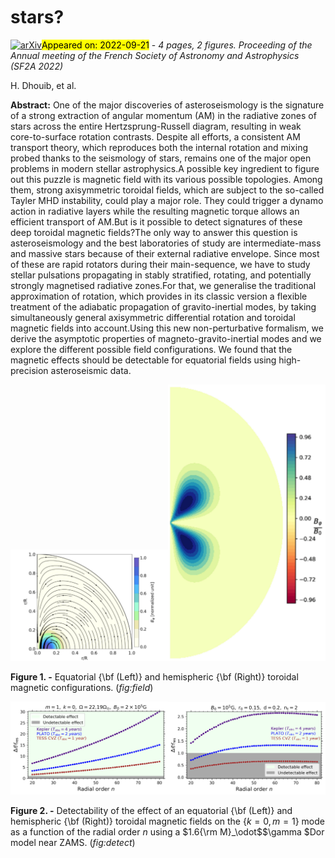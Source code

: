 <div class="macros" style="visibility:hidden;">
$\newcommand{\ensuremath}{}$
$\newcommand{\xspace}{}$
$\newcommand{\object}[1]{\texttt{#1}}$
$\newcommand{\farcs}{{.}''}$
$\newcommand{\farcm}{{.}'}$
$\newcommand{\arcsec}{''}$
$\newcommand{\arcmin}{'}$
$\newcommand{\ion}[2]{#1#2}$
$\newcommand{\textsc}[1]{\textrm{#1}}$
$\newcommand{\hl}[1]{\textrm{#1}}$
$\newcommand{\kms}{{\mathrm{km~s^{-1}}}}$
$\newcommand{\kpc}{{\mathrm{kpc}}}$
$\newcommand{\thefootnote}{\fnsymbol{footnote}}$
$\newcommand{\BibTeX}{{\rm B\kern-.05em{\sc i\kern-.025em b}$
$    T\kern-.1667em\lower.7ex\hbox{E}\kern-.125emX}}$</div>

<div class="macros" style="visibility:hidden;">
$\newcommand{$\ensuremath$}{}$
$\newcommand{$\xspace$}{}$
$\newcommand{$\object$}[1]{\texttt{#1}}$
$\newcommand{$\farcs$}{{.}''}$
$\newcommand{$\farcm$}{{.}'}$
$\newcommand{$\arcsec$}{''}$
$\newcommand{$\arcmin$}{'}$
$\newcommand{$\ion$}[2]{#1#2}$
$\newcommand{$\textsc$}[1]{\textrm{#1}}$
$\newcommand{$\hl$}[1]{\textrm{#1}}$
$\newcommand{$\kms$}{{\mathrm{km~s^{-1}}}}$
$\newcommand{$\kpc$}{{\mathrm{kpc}}}$
$\newcommand{$\thefootnote$}{\fnsymbol{footnote}}$
$\newcommand{\BibTeX}{{\rm B\kern-.05em{\sc i\kern-.025em b}$
$    T\kern-.1667em\lower.7ex\hbox{E}\kern-.125emX}}$</div>



<div id="title">

#  stars?

</div>
<div id="comments">

[![arXiv](https://img.shields.io/badge/arXiv-2209.09823-b31b1b.svg)](https://arxiv.org/abs/2209.09823)<mark>Appeared on: 2022-09-21</mark> - _4 pages, 2 figures. Proceeding of the Annual meeting of the French Society of Astronomy and Astrophysics (SF2A 2022)_

</div>
<div id="authors">

H. Dhouib, et al.

</div>
<div id="abstract">

**Abstract:** One of the major discoveries of asteroseismology is the signature of a strong extraction of angular momentum (AM) in the radiative zones of stars across the entire Hertzsprung-Russell diagram, resulting in weak core-to-surface rotation contrasts. Despite all efforts, a consistent AM transport theory, which reproduces both the internal rotation and mixing probed thanks to the seismology of stars, remains one of the major open problems in modern stellar astrophysics.A possible key ingredient to figure out this puzzle is magnetic field with its various possible topologies. Among them, strong axisymmetric toroidal fields, which are subject to the so-called Tayler MHD instability, could play a major role. They could trigger a dynamo action in radiative layers while the resulting magnetic torque allows an efficient transport of AM.But is it possible to detect signatures of these deep toroidal magnetic fields?The only way to answer this question is asteroseismology and the best laboratories of study are intermediate-mass and massive stars because of their external radiative envelope. Since most of these are rapid rotators during their main-sequence, we have to study stellar pulsations propagating in stably stratified, rotating, and potentially strongly magnetised radiative zones.For that, we generalise the traditional approximation of rotation, which provides in its classic version a flexible treatment of the adiabatic propagation of gravito-inertial modes, by taking simultaneously general axisymmetric differential rotation and toroidal magnetic fields into account.Using this new non-perturbative formalism, we derive the asymptotic properties of magneto-gravito-inertial modes and we explore the different possible field configurations. We found that the magnetic effects should be detectable for equatorial fields using high-precision asteroseismic data.

</div>

<div id="div_fig1">

<img src="tmp_2209.09823/./Dhouib_fig1.png" alt="Fig1.1" width="50%"/><img src="tmp_2209.09823/./Dhouib_fig2.png" alt="Fig1.2" width="50%"/>

**Figure 1. -** Equatorial {\bf (Left)} and hemispheric {\bf (Right)} toroidal magnetic configurations. (*fig:field*)

</div>
<div id="div_fig2">

<img src="tmp_2209.09823/./Dhouib_fig3.png" alt="Fig2.1" width="50%"/><img src="tmp_2209.09823/./Dhouib_fig4.png" alt="Fig2.2" width="50%"/>

**Figure 2. -** Detectability of the effect of an equatorial {\bf (Left)} and hemispheric {\bf (Right)} toroidal magnetic fields on the $\{k=0,m=1\}$ mode as a function of the radial order  $n$ using a $1.6{\rm M}_\odot$$\gamma $Dor model near ZAMS. (*fig:detect*)

</div>